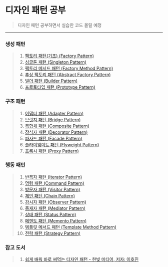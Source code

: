 # 디자인 패턴 공부
> 디자인 패턴 공부하면서 실습한 코드 올릴 예정
---

### 생성 패턴
> 1. [팩토리 패턴(기초) (Factory Pattern)](./생성패턴/FactoryPattern/)
> 2. [싱글톤 패턴 (Singleton Pattern)](./생성패턴/SingletonPattern/)
> 3. [팩토리 메서드 패턴 (Factory Method Pattern)](./생성패턴/FactoryMethodPattern)
> 4. [추상 팩토리 패턴 (Abstract Factory Pattern)](./생성패턴/AbstractFactoryPattern)
> 5. [빌더 패턴 (Builder Pattern)](./생성패턴/BuilderPattern)
> 6. [프로토타입 패턴 (Prototype Pattern)](./생성패턴/PrototypePattern)
### 구조 패턴
> 1. [어댑터 패턴 (Adapter Pattern)](./구조패턴/AdpaterPattern)
> 2. [브릿지 패턴 (Bridge Pattern)](./구조패턴/BridgePattern)
> 3. [복합체 패턴 (Composite Pattern)](./구조패턴/CompositePattern)
> 4. [장식자 패턴 (Decorator Pattern)](./구조패턴/DecoratorPattern)
> 5. [파사드 패턴 (Facade Pattern)](./구조패턴/FacadePattern)
> 6. [플라이웨이트 패턴 (Flyweight Pattern)](./구조패턴/Flyweight)
> 7. [프록시 패턴 (Proxy Pattern)](./구조패턴/proxyPattern)
### 행동 패턴
> 1. [반복자 패턴 (Iterator Pattern)](./행동패턴/IteratorPattern)
> 2. [명령 패턴 (Command Pattern)](./행동패턴/CommandPattern)
> 3. [방문자 패턴 (Visitor Pattern)](./행동패턴/VisitorPattern)
> 4. [체인 패턴 (Chain Pattern)](./행동패턴/ChainPattern)
> 5. [감시자 패턴 (Observer Pattern)](./행동패턴/ObserverPattern)
> 6. [중재자 패턴 (Mediator Pattern)](./행동패턴/MediatorPattern)
> 7. [상태 패턴 (Status Pattern)](./행동패턴/StatusPattern)
> 8. [메멘토 패턴 (Memento Pattern)](./행동패턴/MementoPattern)
> 9. [템플릿 메서드 패턴 (Template Method Pattern)](./행동패턴/TemplateMethodPattern)
> 10. [전략 패턴 (Strategy Pattern)](./행동패턴/StrategyPattern)

### 참고 도서
> 1. [쉽게 배워 바로 써먹는 디자인 패턴 - 한빛 미디어, 저자: 이호진](https://www.hanbit.co.kr/media/books/book_view.html?p_code=B9696096335)